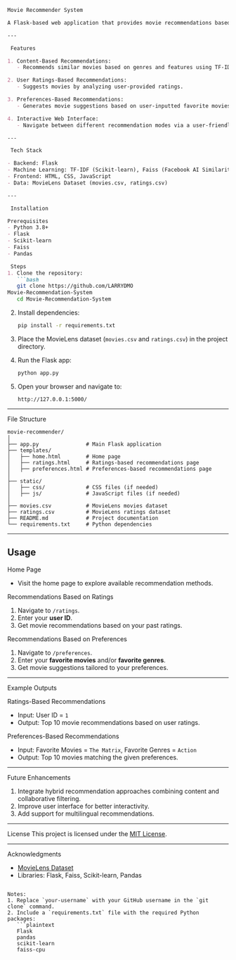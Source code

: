 
```markdown
Movie Recommender System

A Flask-based web application that provides movie recommendations based on user ratings and preferences. This project leverages content-based filtering (using TF-IDF and Faiss for similarity search) and user input to deliver tailored recommendations.

---

 Features

1. Content-Based Recommendations:
   - Recommends similar movies based on genres and features using TF-IDF vectorization and Faiss.

2. User Ratings-Based Recommendations:
   - Suggests movies by analyzing user-provided ratings.

3. Preferences-Based Recommendations:
   - Generates movie suggestions based on user-inputted favorite movies and genres.

4. Interactive Web Interface:
   - Navigate between different recommendation modes via a user-friendly web interface.

---

 Tech Stack

- Backend: Flask
- Machine Learning: TF-IDF (Scikit-learn), Faiss (Facebook AI Similarity Search)
- Frontend: HTML, CSS, JavaScript
- Data: MovieLens Dataset (movies.csv, ratings.csv)

---

 Installation

Prerequisites
- Python 3.8+
- Flask
- Scikit-learn
- Faiss
- Pandas

 Steps
1. Clone the repository:
   ```bash
   git clone https://github.com/LARRYDMO
Movie-Recommendation-System
   cd Movie-Recommendation-System
   ```

2. Install dependencies:
   ```bash
   pip install -r requirements.txt
   ```

3. Place the MovieLens dataset (`movies.csv` and `ratings.csv`) in the project directory.

4. Run the Flask app:
   ```bash
   python app.py
   ```

5. Open your browser and navigate to:
   ```
   http://127.0.0.1:5000/
   ```

---

 File Structure

```
movie-recommender/
│
├── app.py               # Main Flask application
├── templates/
│   ├── home.html        # Home page
│   ├── ratings.html     # Ratings-based recommendations page
│   ├── preferences.html # Preferences-based recommendations page
│
├── static/
│   ├── css/             # CSS files (if needed)
│   ├── js/              # JavaScript files (if needed)
│
├── movies.csv           # MovieLens movies dataset
├── ratings.csv          # MovieLens ratings dataset
├── README.md            # Project documentation
└── requirements.txt     # Python dependencies
```

---

## Usage

 Home Page
- Visit the home page to explore available recommendation methods.

 Recommendations Based on Ratings
1. Navigate to `/ratings`.
2. Enter your **user ID**.
3. Get movie recommendations based on your past ratings.

 Recommendations Based on Preferences
1. Navigate to `/preferences`.
2. Enter your **favorite movies** and/or **favorite genres**.
3. Get movie suggestions tailored to your preferences.

---

 Example Outputs

 Ratings-Based Recommendations
- Input: User ID = `1`
- Output: Top 10 movie recommendations based on user ratings.

 Preferences-Based Recommendations
- Input: Favorite Movies = `The Matrix`, Favorite Genres = `Action`
- Output: Top 10 movies matching the given preferences.

---

 Future Enhancements
1. Integrate hybrid recommendation approaches combining content and collaborative filtering.
2. Improve user interface for better interactivity.
3. Add support for multilingual recommendations.

---

 License
This project is licensed under the [MIT License](LICENSE).

---

 Acknowledgments
- [MovieLens Dataset](https://grouplens.org/datasets/movielens/latest/)
- Libraries: Flask, Faiss, Scikit-learn, Pandas
```

Notes:
1. Replace `your-username` with your GitHub username in the `git clone` command.
2. Include a `requirements.txt` file with the required Python packages:
   ```plaintext
   Flask
   pandas
   scikit-learn
   faiss-cpu
   ```


